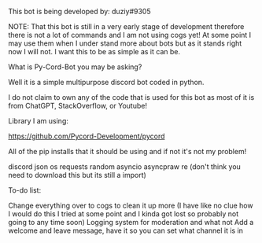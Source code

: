 This bot is being developed by: duziy#9305

NOTE: That this bot is still in a very early stage of development therefore there is not a lot of commands and I am not using cogs yet! At some point I may use them when I under stand more about bots but as it stands right now I will not. I want this to be as simple as it can be.

What is Py-Cord-Bot you may be asking?

Well it is a simple multipurpose discord bot coded in python.

I do not claim to own any of the code that is used for this bot as most of it is from ChatGPT, StackOverflow, or Youtube!

Library I am using:

https://github.com/Pycord-Development/pycord

All of the pip installs that it should be using and if not it's not my problem!

discord
json
os
requests
random
asyncio
asyncpraw
re (don't think you need to download this but its still a import)

To-do list:

Change everything over to cogs to clean it up more (I have like no clue how I would do this I tried at some point and I kinda got lost so probably not going to any time soon)
Logging system for moderation and what not
Add a welcome and leave message, have it so you can set what channel it is in
